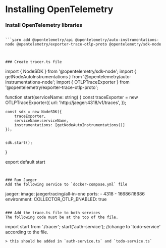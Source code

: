 # Installing OpenTelemetry

### Install OpenTelemetry libraries
```

```yarn add @opentelemetry/api @opentelemetry/auto-instrumentations-node @opentelemetry/exporter-trace-otlp-proto @opentelemetry/sdk-node



### Create tracer.ts file
```
import { NodeSDK } from '@opentelemetry/sdk-node';
import { getNodeAutoInstrumentations } from '@opentelemetry/auto-instrumentations-node';
import { OTLPTraceExporter } from '@opentelemetry/exporter-trace-otlp-proto';

function start(serviceName: string) {
    const traceExporter = new OTLPTraceExporter({
        url: 'http://jaeger:4318/v1/traces',
    });

    const sdk = new NodeSDK({
        traceExporter,
        serviceName:serviceName,
        instrumentations: [getNodeAutoInstrumentations()]
    });


    sdk.start();
}

export default start
```


### Run Jaeger
Add the following service to `docker-compose.yml` file

```
jaeger:
image: jaegertracing/all-in-one
ports:
    - 4318
    - 16686:16686
environment:
    COLLECTOR_OTLP_ENABLED: true
```

### Add the trace.ts file to both services
The following code must be at the top of the file.
```
import start from './tracer';
start('auth-service'); //change to 'todo-service' according to the file.
```
> this should be added in `auth-service.ts` and `todo-service.ts`
